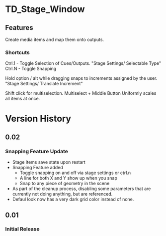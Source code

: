 # TD_Stage_Window

## Features

Create media items and map them onto outputs.



### Shortcuts

Ctrl.1 - Toggle Selection of Cues/Outputs. "Stage Settings/ Selectable Type"
Ctrl.N - Toggle Snapping

Hold option / alt while dragging snaps to increments assigned by the user. "Stage Settings/ Translate Increment"

Shift click for multiselection. Multiselect + Middle Button Uniformly scales all items at once.

# Version History

## 0.02
### Snapping Feature Update

- Stage Items save state upon restart
- Snapping Feature added
  - Toggle snapping on and off via stage settings or ctrl.n
  - A line for both X and Y show up when you snap
  - Snap to any piece of geometry in the scene
 - As part of the cleanup process, disabling some parameters that are currently not doing anything, but are referenced.
 - Defaul look now has a very dark grid color instead of none.

## 0.01
### Initial Release

